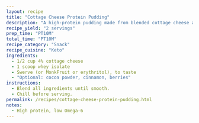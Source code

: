 ```yaml
---
layout: recipe
title: "Cottage Cheese Protein Pudding"
description: "A high-protein pudding made from blended cottage cheese and whey."
recipe_yield: "2 servings"
prep_time: "PT10M"
total_time: "PT10M"
recipe_category: "Snack"
recipe_cuisine: "Keto"
ingredients:
  - 1/2 cup 4% cottage cheese
  - 1 scoop whey isolate
  - Swerve (or MonkFruit or erythritol), to taste
  - "Optional: cocoa powder, cinnamon, berries"
instructions:
  - Blend all ingredients until smooth.
  - Chill before serving.
permalink: /recipes/cottage-cheese-protein-pudding.html
notes:
  - High protein, low Omega-6
---
```


